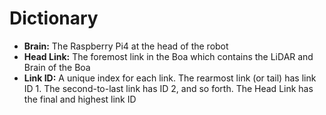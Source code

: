 # Dictionary

- **Brain:** The Raspberry Pi4 at the head of the robot
- **Head Link:** The foremost link in the Boa which contains the LiDAR and Brain of the Boa 
- **Link ID:** A unique index for each link. The rearmost link (or tail) has link ID 1. The second-to-last link has ID 2, and so forth. The Head Link has the final and highest link ID 